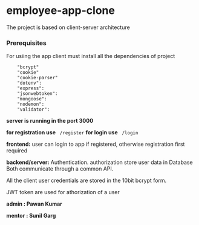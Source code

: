 # employee-app-clone  

The project is based on client-server architecture

### Prerequisites
For usiing the app client must install all the dependencies of project

```
    "bcrypt"
    "cookie"
    "cookie-parser"
    "dotenv":
    "express":
    "jsonwebtoken":
    "mongoose":
    "nodemon":
    "validator":

```
**server is running in the port 3000**

**for registration use** ``` /register```
**for login use** ``` /login```


**frontend:** user can login to app if registered, otherwise registration first required

**backend/server:** Authentication. authorization store user data in Database
Both communicate through a common API.


All the client user credentials are stored in the 10bit bcrypt form.

JWT token are used for athorization of a user


**admin : Pawan Kumar**

**mentor : Sunil Garg**
